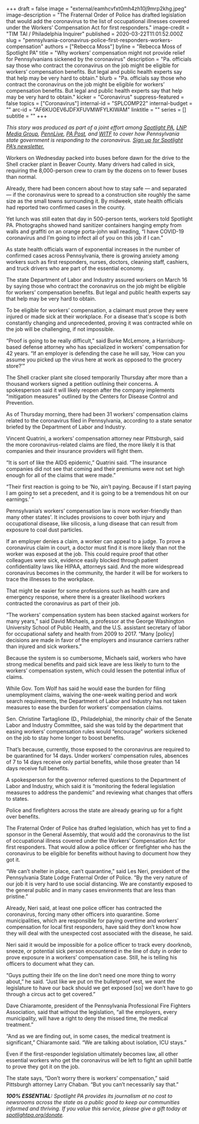 +++
draft = false
image = "external/eamhcvfxt0mh4zh10j9mrp2khg.jpeg"
image-description = "The Fraternal Order of Police has drafted legislation that would add the coronavirus to the list of occupational illnesses covered under the Workers’ Compensation Act for first responders."
image-credit = "TIM TAI / Philadelphia Inquirer"
published = 2020-03-22T11:01:52.000Z
slug = "pennsylvania-coronavirus-police-first-responders-workers-compensation"
authors = ["Rebecca Moss"]
byline = "Rebecca Moss of Spotlight PA"
title = "Why workers’ compensation might not provide relief for Pennsylvanians sickened by the coronavirus"
description = "Pa. officials say those who contract the coronavirus on the job might be eligible for workers’ compensation benefits. But legal and public health experts say that help may be very hard to obtain."
blurb = "Pa. officials say those who contract the coronavirus on the job might be eligible for workers’ compensation benefits. But legal and public health experts say that help may be very hard to obtain."
kicker = "Coronavirus"
suppress-featured = false
topics = ["Coronavirus"]
internal-id = "SPLCOMP22"
internal-budget = ""
arc-id = "AF6KUOEV6JDFXFUVMWFYLKIWAM"
linktitle = ""
series = []
subtitle = ""
+++

<i>This story was produced as part of a joint effort among </i><a href="https://www.spotlightpa.org/"><i>Spotlight PA</i></a><i>, </i><a href="https://web.archive.org/20200101044618/https://lancasteronline.com/"><i>LNP Media Group</i></a><i>, </i><a href="https://www.pennlive.com/"><i>PennLive</i></a><i>, </i><a href="https://web.archive.org/20200315024644/https://papost.org/"><i>PA Post</i></a><i>, and </i><a href="https://www.witf.org/"><i>WITF</i></a><i> to cover how Pennsylvania state government is responding to the coronavirus. </i><a href="https://www.spotlightpa.org/newsletters"><i>Sign up for Spotlight PA’s newsletter.</i></a>

Workers on Wednesday packed into buses before dawn for the drive to the Shell cracker plant in Beaver County. Many drivers had called in sick, requiring the 8,000-person crew to cram by the dozens on to fewer buses than normal.

Already, there had been concern about how to stay safe — and separated — if the coronavirus were to spread to a construction site roughly the same size as the small towns surrounding it. By midweek, state health officials had reported two confirmed cases in the county.

Yet lunch was still eaten that day in 500-person tents, workers told Spotlight PA. Photographs showed hand sanitizer containers hanging empty from walls and graffiti on an orange porta-john wall reading, “I have COVID-19 coronavirus and I’m going to infect all of you on this job if I can.”

As state health officials warn of exponential increases in the number of confirmed cases across Pennsylvania, there is growing anxiety among workers such as first responders, nurses, doctors, cleaning staff, cashiers, and truck drivers who are part of the essential economy.

The state Department of Labor and Industry assured workers on March 16 by saying those who contract the coronavirus on the job might be eligible for workers’ compensation benefits. But legal and public health experts say that help may be very hard to obtain.

To be eligible for workers’ compensation, a claimant must prove they were injured or made sick at their workplace. For a disease that's scope is both constantly changing and unprecedented, proving it was contracted while on the job will be challenging, if not impossible.

“Proof is going to be really difficult,” said Burke McLemore, a Harrisburg-based defense attorney who has specialized in workers’ compensation for 42 years. “If an employer is defending the case he will say, ‘How can you assume you picked up the virus here at work as opposed to the grocery store?’”

<script src="https://www.spotlightpa.org/embed.js" async></script><div data-spl-embed-version="1" data-spl-src="https://www.spotlightpa.org/embeds/donate/"></div>

The Shell cracker plant site closed temporarily Thursday after more than a thousand workers signed a petition outlining their concerns. A spokesperson said it will likely reopen after the company implements “mitigation measures” outlined by the Centers for Disease Control and Prevention.

As of Thursday morning, there had been 31 workers’ compensation claims related to the coronavirus filed in Pennsylvania, according to a state senator briefed by the Department of Labor and Industry.

Vincent Quatrini, a workers’ compensation attorney near Pittsburgh, said the more coronavirus-related claims are filed, the more likely it is that companies and their insurance providers will fight them.

“It is sort of like the AIDS epidemic,” Quatrini said. “The insurance companies did not see that coming and their premiums were not set high enough for all of the claims that were made.”

“Their first reaction is going to be ‘No, ain’t paying. Because if I start paying I am going to set a precedent, and it is going to be a tremendous hit on our earnings.' ”

Pennsylvania’s workers’ compensation law is more worker-friendly than many other states'. It includes provisions to cover both injury and occupational disease, like silicosis, a lung disease that can result from exposure to coal dust particles.

If an employer denies a claim, a worker can appeal to a judge. To prove a coronavirus claim in court, a doctor must find it is more likely than not the worker was exposed at the job. This could require proof that other colleagues were sick, evidence easily blocked through patient confidentiality laws like HIPAA, attorneys said. And the more widespread coronavirus becomes in the community, the harder it will be for workers to trace the illnesses to the workplace.

That might be easier for some professions such as health care and emergency response, where there is a greater likelihood workers contracted the coronavirus as part of their job.

“The workers’ compensation system has been stacked against workers for many years,” said David Michaels, a professor at the George Washington University School of Public Health, and the U.S. assistant secretary of labor for occupational safety and health from 2009 to 2017. “Many [policy] decisions are made in favor of the employers and insurance carriers rather than injured and sick workers.”

Because the system is so cumbersome, Michaels said, workers who have strong medical benefits and paid sick leave are less likely to turn to the workers’ compensation system, which could lessen the potential influx of claims.

While Gov. Tom Wolf has said he would ease the burden for filing unemployment claims, waiving the one-week waiting period and work search requirements, the Department of Labor and Industry has not taken measures to ease the burden for workers’ compensation claims.

<script src="https://www.spotlightpa.org/embed.js" async></script><div data-spl-embed-version="1" data-spl-src="https://www.spotlightpa.org/embeds/newsletter/"></div>

Sen. Christine Tartaglione (D., Philadelphia), the minority chair of the Senate Labor and Industry Committee, said she was told by the department that easing workers’ compensation rules would “encourage” workers sickened on the job to stay home longer to boost benefits.

That’s because, currently, those exposed to the coronavirus are required to be quarantined for 14 days. Under workers’ compensation rules, absences of 7 to 14 days receive only partial benefits, while those greater than 14 days receive full benefits.

A spokesperson for the governor referred questions to the Department of Labor and Industry, which said it is “monitoring the federal legislation measures to address the pandemic” and reviewing what changes that offers to states.

Police and firefighters across the state are already gearing up for a fight over benefits.

The Fraternal Order of Police has drafted legislation, which has yet to find a sponsor in the General Assembly, that would add the coronavirus to the list of occupational illness covered under the Workers’ Compensation Act for first responders. That would allow a police officer or firefighter who has the coronavirus to be eligible for benefits without having to document how they got it.

“We can’t shelter in place, can’t quarantine,” said Les Neri, president of the Pennsylvania State Lodge Fraternal Order of Police. “By the very nature of our job it is very hard to use social distancing. We are constantly exposed to the general public and in many cases environments that are less than pristine.”

Already, Neri said, at least one police officer has contracted the coronavirus, forcing many other officers into quarantine. Some municipalities, which are responsible for paying overtime and workers’ compensation for local first responders, have said they don’t know how they will deal with the unexpected cost associated with the disease, he said.

Neri said it would be impossible for a police officer to track every doorknob, sneeze, or potential sick person encountered in the line of duty in order to prove exposure in a workers’ compensation case. Still, he is telling his officers to document what they can.

“Guys putting their life on the line don’t need one more thing to worry about,” he said. “Just like we put on the bulletproof vest, we want the legislature to have our back should we get exposed [so] we don’t have to go through a circus act to get covered.”

Dave Chiaramonte, president of the Pennsylvania Professional Fire Fighters Association, said that without the legislation, “all the employers, every municipality, will have a right to deny the missed time, the medical treatment.”

“And as we are finding out, in some cases, the medical treatment is significant,” Chiaramonte said. “We are talking about isolation, ICU stays.”

Even if the first-responder legislation ultimately becomes law, all other essential workers who get the coronavirus will be left to fight an uphill battle to prove they got it on the job.

The state says, “Don’t worry there is workers’ compensation,” said Pittsburgh attorney Larry Chaban. “But you can’t necessarily say that.”

<i><b>100% ESSENTIAL:</b></i><i> Spotlight PA provides its journalism at no cost to newsrooms across the state as a public good to keep our communities informed and thriving. If you value this service, please give a gift today at </i><a href="https://www.spotlightpa.org/donate"><i>spotlightpa.org/donate</i></a><i>.</i>

<script src="https://www.spotlightpa.org/embed.js" async></script><div data-spl-embed-version="1" data-spl-src="https://www.spotlightpa.org/embeds/tips/?tip_text=Do%20you%20have%20a%20tip%20about%20%3Cb%3Ehow%20Pa.'s%20government%20is%20responding%20to%20the%20coronavirus%3C%2Fb%3E%3F%20Tell%20us."></div>

